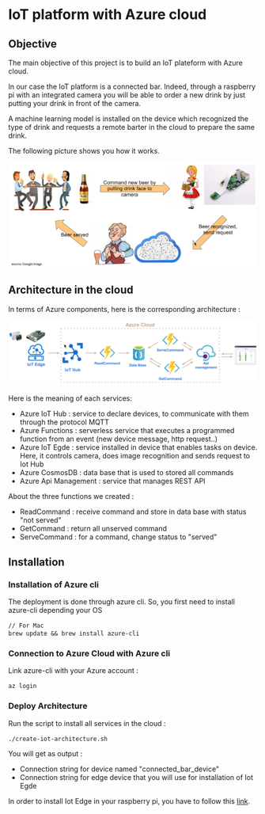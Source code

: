 # IoT platform with Azure cloud

## Objective

The main objective of this project is to build an IoT plateform with Azure cloud.

In our case the IoT platform is a connected bar. Indeed, through a raspberry pi with an integrated camera you will be able to order a new drink by just putting your drink in front of the camera.

A machine learning model is installed on the device which recognized the type of drink and requests a remote barter in the cloud to prepare the same drink.

The following picture shows you how it works.

![Iot Architecture](img/how-it-works.png)

## Architecture in the cloud

In terms of Azure components, here is the corresponding architecture :

![Iot Architecture](img/architecture-iot.png)

Here is the meaning of each services:

- Azure IoT Hub : service to declare devices, to communicate with them through the protocol MQTT
- Azure Functions : serverless service that executes a programmed function from an event (new device message, http request..)
- Azure IoT Egde : service installed in device that enables tasks on device. Here, it controls camera, does image recognition and sends request to Iot Hub
- Azure CosmosDB : data base that is used to stored all commands
- Azure Api Management : service that manages REST API

About the three functions we created :

- ReadCommand : receive command and store in data base with status "not served"
- GetCommand : return all unserved command
- ServeCommand : for a command, change status to "served"

## Installation

### Installation of Azure cli

The deployment is done through azure cli. So, you first need to install azure-cli depending your OS

    // For Mac 
    brew update && brew install azure-cli
    
### Connection to Azure Cloud with Azure cli

Link azure-cli with your Azure account : 

    az login

### Deploy Architecture

Run the script to install all services in the cloud :

    ./create-iot-architecture.sh
    
You will get as output :

- Connection string for device named "connected_bar_device"
- Connection string for edge device that you will use for installation of Iot Egde

In order to install Iot Edge in your raspberry pi, you have to follow this [link](https://docs.microsoft.com/en-us/azure/iot-edge/how-to-install-iot-edge-linux).

    
  